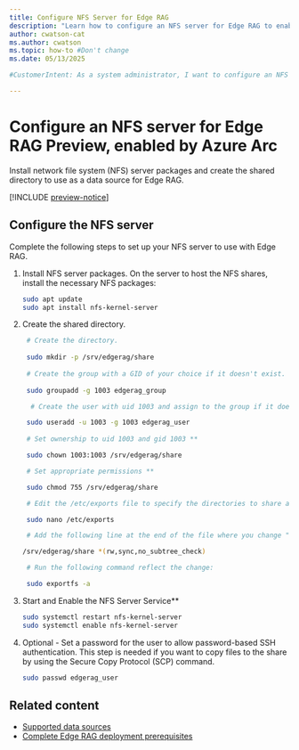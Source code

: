 ```yaml
---
title: Configure NFS Server for Edge RAG 
description: "Learn how to configure an NFS server for Edge RAG to enable shared storage for high availability and scalable applications."
author: cwatson-cat
ms.author: cwatson
ms.topic: how-to #Don't change
ms.date: 05/13/2025

#CustomerIntent: As a system administrator, I want to configure an NFS server for Azure Arc-enabled data services so that I can enable shared storage for high availability and scalability of my applications.

---
```


# Configure an NFS server for Edge RAG Preview, enabled by Azure Arc 

Install network file system (NFS) server packages and create the shared directory to use as a data source for Edge RAG.

[!INCLUDE [preview-notice](includes/preview-notice.md)]

## Configure the NFS server

Complete the following steps to set up your NFS server to use with Edge RAG.

1. Install NFS server packages. On the server to host the NFS shares, install the necessary NFS packages:

   ```bash
   sudo apt update
   sudo apt install nfs-kernel-server
   ```

1. Create the shared directory.

    ```bash
     # Create the directory.
     
     sudo mkdir -p /srv/edgerag/share 
         
     # Create the group with a GID of your choice if it doesn't exist. The following example uses GID 1003.
     
     sudo groupadd -g 1003 edgerag_group 

      # Create the user with uid 1003 and assign to the group if it doesn't exist. The following example uses UID 1003.

     sudo useradd -u 1003 -g 1003 edgerag_user 
     
     # Set ownership to uid 1003 and gid 1003 **

     sudo chown 1003:1003 /srv/edgerag/share 

     # Set appropriate permissions **

     sudo chmod 755 /srv/edgerag/share

     # Edit the /etc/exports file to specify the directories to share and their permissions.

     sudo nano /etc/exports 

     # Add the following line at the end of the file where you change "*" to the client IP to restrict random access to the share folder.

    /srv/edgerag/share *(rw,sync,no_subtree_check)

     # Run the following command reflect the change:

     sudo exportfs -a
    ```

1. Start and Enable the NFS Server Service**

   ```bash
   sudo systemctl restart nfs-kernel-server 
   sudo systemctl enable nfs-kernel-server 
   ```

1. Optional - Set a password for the user to allow password-based SSH authentication. This step is needed if you want to copy files to the share by using the Secure Copy Protocol (SCP) command.

   ```bash
   sudo passwd edgerag_user
   ```

## Related content

- [Supported data sources](requirements.md#supported-data-sources)
- [Complete Edge RAG deployment prerequisites](complete-prerequisites.md)
